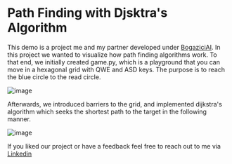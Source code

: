# Path Finding with Djsktra's Algorithm

This demo is a project me and my partner developed under [BogaziciAI](https://www.linkedin.com/company/bogaziciai). In this project we wanted to visualize how path finding algorithms work. To that end, we initially created game.py, which is a playground that you can move in a hexagonal grid with QWE and ASD keys. The purpose is to reach the blue circle to the read circle.

![image](https://user-images.githubusercontent.com/95189786/229097953-e03981f4-54a1-40fd-9d49-da7518033234.png)

Afterwards, we introduced barriers to the grid, and implemented dijkstra's algorithm which seeks the shortest path to the target in the following manner.

![image](https://user-images.githubusercontent.com/95189786/229098857-13a239f1-300d-46a9-b388-27f23c8fd9b8.png)

If you liked our project or have a feedback feel free to reach out to me via [Linkedin](https://www.linkedin.com/in/berkturgut/)
